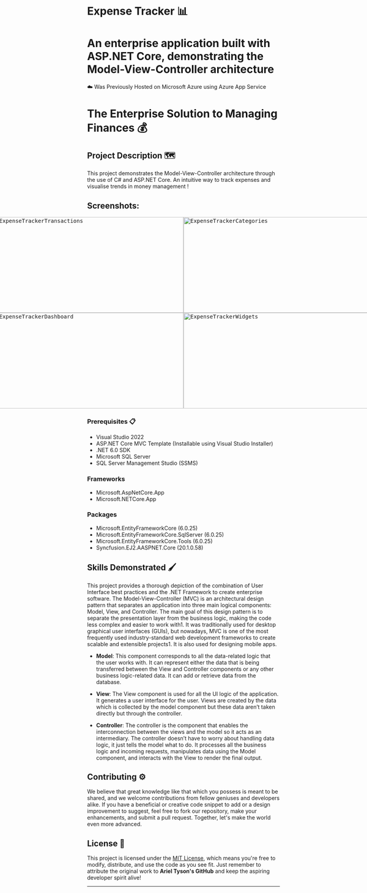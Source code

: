 
# Expense Tracker 📊
An enterprise application built with ASP.NET Core, demonstrating the Model-View-Controller architecture
=======



☁️ Was Previously Hosted on Microsoft Azure using Azure App Service 



# The Enterprise Solution to Managing Finances 💰

## Project Description 🗺️

This project demonstrates the Model-View-Controller architecture through the use of C# and ASP.NET Core.
An intuitive way to track expenses and visualise trends in money management !

## Screenshots:

<div style="display: flex; justify-content: center; align-items: center;">
    <kbd>
        <img src="https://github.com/user-attachments/assets/9d3d33b4-4a48-4a8a-8e2f-405faff6b6c8" alt="ExpenseTrackerTransactions" width="500" height="250">
    </kbd>
    <kbd>
        <img src="https://github.com/user-attachments/assets/d6a19cd7-9f91-4802-9d88-c93a5ab675b0" alt="ExpenseTrackerCategories" width="500" height="250">
    </kbd>
</div>

<div style="display: flex; justify-content: center; align-items: center;">
    <kbd>
        <img src="https://github.com/user-attachments/assets/8b23e456-0834-43bb-9d39-7aa2b30f5099" alt="ExpenseTrackerDashboard" width="500" height="250">
    </kbd>
    <kbd>
        <img src="https://github.com/user-attachments/assets/07103ba5-e9b8-4805-ab24-80a4d1104af4" alt="ExpenseTrackerWidgets" width="500" height="250">
    </kbd>
</div>

### Prerequisites 📋

- Visual Studio 2022
- ASP.NET Core MVC Template (Installable using Visual Studio Installer)
- .NET 6.0 SDK
- Microsoft SQL Server
- SQL Server Management Studio (SSMS)

### Frameworks

- Microsoft.AspNetCore.App
- Microsoft.NETCore.App

### Packages

- Microsoft.EntityFrameworkCore (6.0.25)
- Microsoft.EntityFrameworkCore.SqlServer (6.0.25)
- Microsoft.EntityFrameworkCore.Tools (6.0.25)
- Syncfusion.EJ2.AASPNET.Core (20.1.0.58)

## Skills Demonstrated 🖌️

This project provides a thorough depiction of the combination of User Interface best practices and the .NET Framework to create enterprise software.
The Model-View-Controller (MVC) is an architectural design pattern that separates an application into three main logical components: Model, View, and Controller.
The main goal of this design pattern is to separate the presentation layer from the business logic, making the code less complex and easier to work with1. It was traditionally used for desktop graphical user interfaces (GUIs), but nowadays, MVC is one of the most frequently used industry-standard web development frameworks to create scalable and extensible projects1. It is also used for designing mobile apps.

- **Model**: This component corresponds to all the data-related logic that the user works with. It can represent either the data that is being transferred between the View and Controller components or any other business logic-related data. It can add or retrieve data from the database.

- **View**: The View component is used for all the UI logic of the application. It generates a user interface for the user. Views are created by the data which is collected by the model component but these data aren’t taken directly but through the controller.


- **Controller**: The controller is the component that enables the interconnection between the views and the model so it acts as an intermediary. The controller doesn’t have to worry about handling data logic, it just tells the model what to do. It processes all the business logic and incoming requests, manipulates data using the Model component, and interacts with the View to render the final output.

## Contributing ⚙️

We believe that great knowledge like that which you possess is meant to be shared, and we welcome contributions from fellow geniuses and developers alike. If you have a beneficial or creative code snippet to add or a design improvement to suggest, feel free to fork our repository, make your enhancements, and submit a pull request. Together, let's make the world even more advanced.

## License 🪪

This project is licensed under the [MIT License](LICENSE), which means you're free to modify, distribute, and use the code as you see fit. Just remember to attribute the original work to **Ariel Tyson's GitHub** and keep the aspiring developer spirit alive!

---
